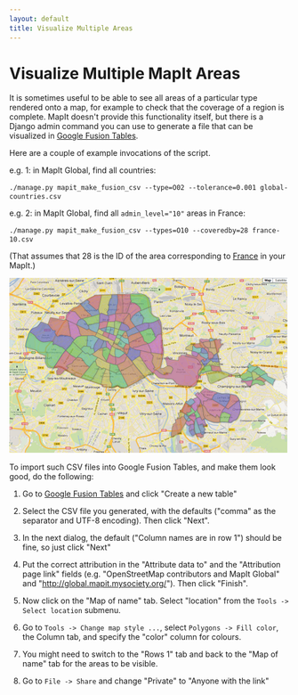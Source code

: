 ```yaml
---
layout: default
title: Visualize Multiple Areas
---
```


Visualize Multiple MapIt Areas
==============================

It is sometimes useful to be able to see all areas of a particular
type rendered onto a map, for example to check that the coverage of a
region is complete.  MapIt doesn't provide this functionality itself,
but there is a Django admin command you can use to generate a file
that can be visualized in [Google Fusion
Tables](http://www.google.com/drive/start/apps.html#fusiontables).

Here are a couple of example invocations of the script.

e.g. 1: in MapIt Global, find all countries:

    ./manage.py mapit_make_fusion_csv --type=O02 --tolerance=0.001 global-countries.csv

e.g. 2: in MapIt Global, find all `admin_level="10"` areas in France:

    ./manage.py mapit_make_fusion_csv --types=O10 --coveredby=28 france-10.csv

(That assumes that 28 is the ID of the area corresponding to
[France](http://www.openstreetmap.org/browse/relation/1403916) in your
MapIt.)

![OSM boundaries at admin_level 10 in Paris](paris-admin-level-10-reduced.png)

To import such CSV files into Google Fusion Tables, and make them
look good, do the following:

1. Go to
   [Google Fusion Tables](http://www.google.com/drive/start/apps.html#fusiontables)
   and click "Create a new table"

2. Select the CSV file you generated, with the defaults ("comma" as
   the separator and UTF-8 encoding).  Then click "Next".

3. In the next dialog, the default ("Column names are in row 1")
   should be fine, so just click "Next"

4. Put the correct attribution in the "Attribute data to" and the
   "Attribution page link" fields (e.g. "OpenStreetMap contributors
   and MapIt Global" and
   "http://global.mapit.mysociety.org/").
   Then click "Finish".

5. Now click on the "Map of name" tab.  Select "location" from the
   `Tools -> Select location` submenu.

6. Go to `Tools -> Change map style ...`, select `Polygons -> Fill
   color`, the Column tab, and specify the "color" column for colours.

7. You might need to switch to the "Rows 1" tab and back to the "Map
   of name" tab for the areas to be visible.

8. Go to `File -> Share` and change "Private" to "Anyone with the link"
